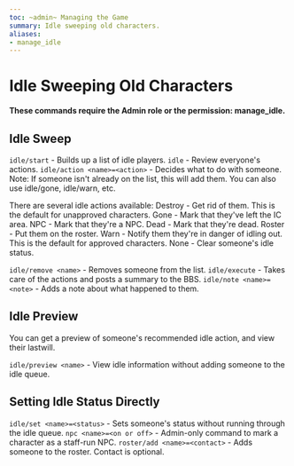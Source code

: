 ```yaml
---
toc: ~admin~ Managing the Game
summary: Idle sweeping old characters.
aliases:
- manage_idle
---
```

# Idle Sweeping Old Characters

**These commands require the Admin role or the permission: manage\_idle.**

## Idle Sweep


`idle/start` - Builds up a list of idle players.
`idle` - Review everyone's actions.
`idle/action <name>=<action>` - Decides what to do with someone.
        Note: If someone isn't already on the list, this will add them.
        You can also use idle/gone, idle/warn, etc.

There are several idle actions available:
        Destroy - Get rid of them.  This is the default for unapproved characters.
        Gone - Mark that they've left the IC area.
        NPC - Mark that they're a NPC.
        Dead - Mark that they're dead.
        Roster - Put them on the roster.
        Warn - Notify them they're in danger of idling out.  This is the default for approved characters.
        None - Clear someone's idle status.

`idle/remove <name>` - Removes someone from the list.
`idle/execute` - Takes care of the actions and posts a summary to the BBS.
`idle/note <name>=<note>` - Adds a note about what happened to them.

## Idle Preview

You can get a preview of someone's recommended idle action, and view their lastwill.

`idle/preview <name>` - View idle information without adding someone to the idle queue.

## Setting Idle Status Directly

`idle/set <name>=<status>` - Sets someone's status without running through the idle queue.
`npc <name>=<on or off>` - Admin-only command to mark a character as a staff-run NPC.
`roster/add <name>=<contact>` - Adds someone to the roster.  Contact is optional.
